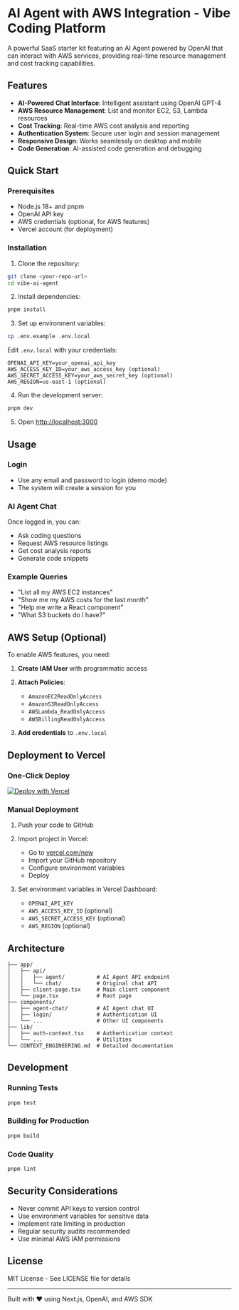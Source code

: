 # AI Agent with AWS Integration - Vibe Coding Platform

A powerful SaaS starter kit featuring an AI Agent powered by OpenAI that can interact with AWS services, providing real-time resource management and cost tracking capabilities.

## Features

- **AI-Powered Chat Interface**: Intelligent assistant using OpenAI GPT-4
- **AWS Resource Management**: List and monitor EC2, S3, Lambda resources
- **Cost Tracking**: Real-time AWS cost analysis and reporting
- **Authentication System**: Secure user login and session management
- **Responsive Design**: Works seamlessly on desktop and mobile
- **Code Generation**: AI-assisted code generation and debugging

## Quick Start

### Prerequisites

- Node.js 18+ and pnpm
- OpenAI API key
- AWS credentials (optional, for AWS features)
- Vercel account (for deployment)

### Installation

1. Clone the repository:
```bash
git clone <your-repo-url>
cd vibe-ai-agent
```

2. Install dependencies:
```bash
pnpm install
```

3. Set up environment variables:
```bash
cp .env.example .env.local
```

Edit `.env.local` with your credentials:
```env
OPENAI_API_KEY=your_openai_api_key
AWS_ACCESS_KEY_ID=your_aws_access_key (optional)
AWS_SECRET_ACCESS_KEY=your_aws_secret_key (optional)
AWS_REGION=us-east-1 (optional)
```

4. Run the development server:
```bash
pnpm dev
```

5. Open [http://localhost:3000](http://localhost:3000)

## Usage

### Login
- Use any email and password to login (demo mode)
- The system will create a session for you

### AI Agent Chat
Once logged in, you can:
- Ask coding questions
- Request AWS resource listings
- Get cost analysis reports
- Generate code snippets

### Example Queries
- "List all my AWS EC2 instances"
- "Show me my AWS costs for the last month"
- "Help me write a React component"
- "What S3 buckets do I have?"

## AWS Setup (Optional)

To enable AWS features, you need:

1. **Create IAM User** with programmatic access
2. **Attach Policies**:
   - `AmazonEC2ReadOnlyAccess`
   - `AmazonS3ReadOnlyAccess`
   - `AWSLambda_ReadOnlyAccess`
   - `AWSBillingReadOnlyAccess`

3. **Add credentials** to `.env.local`

## Deployment to Vercel

### One-Click Deploy

[![Deploy with Vercel](https://vercel.com/button)](https://vercel.com/new/clone?repository-url=https://github.com/your-username/vibe-ai-agent)

### Manual Deployment

1. Push your code to GitHub

2. Import project in Vercel:
   - Go to [vercel.com/new](https://vercel.com/new)
   - Import your GitHub repository
   - Configure environment variables
   - Deploy

3. Set environment variables in Vercel Dashboard:
   - `OPENAI_API_KEY`
   - `AWS_ACCESS_KEY_ID` (optional)
   - `AWS_SECRET_ACCESS_KEY` (optional)
   - `AWS_REGION` (optional)

## Architecture

```
├── app/
│   ├── api/
│   │   ├── agent/          # AI Agent API endpoint
│   │   └── chat/           # Original chat API
│   ├── client-page.tsx     # Main client component
│   └── page.tsx            # Root page
├── components/
│   ├── agent-chat/         # AI Agent chat UI
│   ├── login/              # Authentication UI
│   └── ...                 # Other UI components
├── lib/
│   ├── auth-context.tsx    # Authentication context
│   └── ...                 # Utilities
└── CONTEXT_ENGINEERING.md  # Detailed documentation
```

## Development

### Running Tests
```bash
pnpm test
```

### Building for Production
```bash
pnpm build
```

### Code Quality
```bash
pnpm lint
```

## Security Considerations

- Never commit API keys to version control
- Use environment variables for sensitive data
- Implement rate limiting in production
- Regular security audits recommended
- Use minimal AWS IAM permissions

## License

MIT License - See LICENSE file for details

---

Built with ❤️ using Next.js, OpenAI, and AWS SDK
